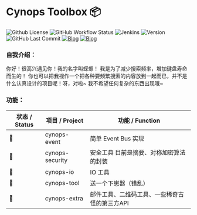# Cynops Toolbox 📦



![Github License](https://img.shields.io/github/license/hanbings/cynops?style=for-the-badge) ![GitHub Workflow Status](https://img.shields.io/github/workflow/status/hanbings/cynops/main?style=for-the-badge) ![Jenkins](https://img.shields.io/jenkins/build?jobUrl=https%3A%2F%2Fci.hanbings.io%2Fjob%2FCynops%2520Code%2520Check%2F&label=code%20check&style=for-the-badge) ![Version](https://img.shields.io/badge/version-java11-orange?style=for-the-badge) ![GitHub Last Commit](https://img.shields.io/github/last-commit/hanbings/cynops?style=for-the-badge) [![Blog](https://img.shields.io/badge/website-cynops-lightgrey.svg?style=for-the-badge)](https://cynops.tech) [![Blog](https://img.shields.io/badge/blog-@hanbings-blue.svg?style=for-the-badge)](https://blog.hanbings.io)

### 自我介绍：

你好！很高兴遇见你！我的名字叫蝾螈！
我是为了减少搜索频率，增加键盘寿命而生的！
你也可以把我视作一个把各种要频繁搜索的内容放到一起而已，并不是什么认真设计的项目呢！呀，对啦~ 我不希望任何复杂的东西出现哦~



### 功能：

| 状态 / Status | 项目 / Project  | 功能 / Function                               |
| ------------- | --------------- | --------------------------------------------- |
| 🍻             | cynops-event    | 简单 Event Bus 实现                           |
| 🚧             | cynops-security | 安全工具 目前是摘要、对称加密算法的封装       |
| 🚧             | cynops-io       | IO 工具                                       |
| 🚧             | cynops-tool     | 送一个下崽器（错乱）                          |
| 🚧             | cynops-extra    | 邮件工具、二维码工具、一些稀奇古怪的第三方API |



